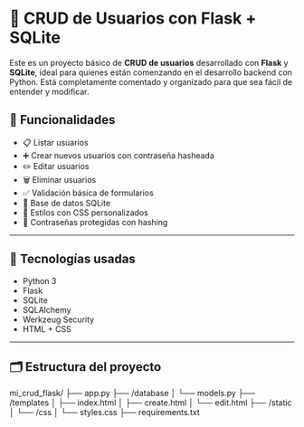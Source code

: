 # 🐍 CRUD de Usuarios con Flask + SQLite

Este es un proyecto básico de **CRUD de usuarios** desarrollado con **Flask** y **SQLite**, ideal para quienes están comenzando en el desarrollo backend con Python. Está completamente comentado y organizado para que sea fácil de entender y modificar.

## 🚀 Funcionalidades

- 📋 Listar usuarios
- ➕ Crear nuevos usuarios con contraseña hasheada
- ✏️ Editar usuarios
- 🗑️ Eliminar usuarios
- ✅ Validación básica de formularios
- 💾 Base de datos SQLite
- 🎨 Estilos con CSS personalizados
- 🔐 Contraseñas protegidas con hashing

---

## 🧠 Tecnologías usadas

- Python 3
- Flask
- SQLite
- SQLAlchemy
- Werkzeug Security
- HTML + CSS

---

## 🗂️ Estructura del proyecto
mi_crud_flask/
├── app.py
├── /database
│ └── models.py
├── /templates
│ ├── index.html
│ ├── create.html
│ └── edit.html
├── /static
│ └── /css
│ └── styles.css
├── requirements.txt
